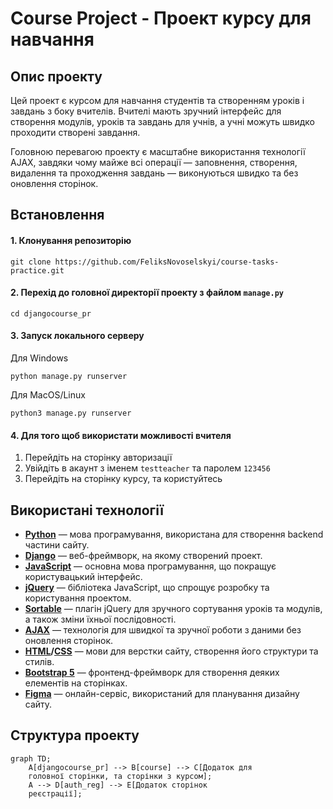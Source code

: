 # Course Project - Проект курсу для навчання

## Опис проекту

Цей проект є курсом для навчання студентів та створенням уроків і завдань з боку вчителів. Вчителі мають зручний інтерфейс для створення модулів, уроків та завдань для учнів, а учні можуть швидко проходити створені завдання. 

Головною перевагою проекту є масштабне використання технології AJAX, завдяки чому майже всі операції — заповнення, створення, видалення та проходження завдань — виконуються швидко та без оновлення сторінок.

## Встановлення
#### 1. Клонування репозиторію
```
git clone https://github.com/FeliksNovoselskyi/course-tasks-practice.git
```
#### 2. Перехід до головної директорії проекту з файлом ```manage.py```
```
cd djangocourse_pr
```
#### 3. Запуск локального серверу
Для Windows
```
python manage.py runserver
```
Для MacOS/Linux
```
python3 manage.py runserver
```
#### 4. Для того щоб використати можливості вчителя
1. Перейдіть на сторінку авторизації
2. Увійдіть в акаунт з іменем ```testteacher``` та паролем ```123456```
3. Перейдіть на сторінку курсу, та користуйтесь

## Використані технології

- **[Python](https://www.python.org/)** — мова програмування, використана для створення backend частини сайту.
- **[Django](https://docs.djangoproject.com/en/5.0/)** — веб-фреймворк, на якому створений проект.
- **[JavaScript](https://developer.mozilla.org/en-US/docs/Web/JavaScript)** — основна мова програмування, що покращує користувацький інтерфейс.
- **[jQuery](https://jquery.com/)** — бібліотека JavaScript, що спрощує розробку та користування проектом.
- **[Sortable](https://jqueryui.com/sortable/)** — плагін jQuery для зручного сортування уроків та модулів, а також зміни їхньої послідовності.
- **[AJAX](https://api.jquery.com/category/ajax/)** — технологія для швидкої та зручної роботи з даними без оновлення сторінок.
- **[HTML](https://developer.mozilla.org/en-US/docs/Web/HTML)/[CSS](https://developer.mozilla.org/en-US/docs/Learn/CSS)** — мови для верстки сайту, створення його структури та стилів.
- **[Bootstrap 5](https://getbootstrap.com/)** — фронтенд-фреймворк для створення деяких елементів на сторінках.
- **[Figma](https://help.figma.com/hc/en-us)** — онлайн-сервіс, використаний для планування дизайну сайту.

## Структура проекту
```mermaid
graph TD;
    A[djangocourse_pr] --> B[course] --> C[Додаток для 
    головної сторінки, та сторінки з курсом];
    A --> D[auth_reg] --> E[Додаток сторінок 
    реєстрації];
```